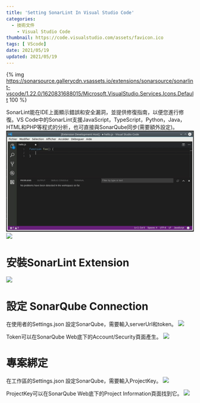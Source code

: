 ```yaml
---
title: 'Setting SonarLint In Visual Studio Code'
categories:
  - 技術文件
	- Visual Studio Code
thumbnail: https://code.visualstudio.com/assets/favicon.ico
tags: [ VScode]
date: 2021/05/19
updated: 2021/05/19
---
```


{% img https://sonarsource.gallerycdn.vsassets.io/extensions/sonarsource/sonarlint-vscode/1.22.0/1620831688015/Microsoft.VisualStudio.Services.Icons.Default  100 %}

SonarLint能在IDE上面顯示錯誤和安全漏洞，並提供修復指南，以便您進行修復。VS Code中的SonarLint支援JavaScript，TypeScript，Python，Java，HTML和PHP等程式的分析，也可直接與SonarQube同步(需要額外設定)。
![](https://github.com/SonarSource/sonarlint-vscode/raw/HEAD/images/sonarlint-vscode.gif)
![](https://github.com/SonarSource/sonarlint-vscode/raw/HEAD/images/sonarlint-rule-description.gif)

<!-- more --> 

# 安裝SonarLint Extension
![](https://i.imgur.com/k5qQMbL.png)

# 設定 SonarQube Connection
在使用者的Settings.json 設定SonarQube，需要輸入serverUrl和token。
![](https://i.imgur.com/CcfIArM.png)

Token可以在SonarQube Web底下的Account/Security頁面產生。
![](https://i.imgur.com/EDsnG4B.png)

# 專案綁定
在工作區的Settings.json 設定SonarQube，需要輸入ProjectKey。
![](https://imgur.com/RZPyA8X.png)

ProjectKey可以在SonarQube Web底下的Project Information頁面找到它。
![](https://i.imgur.com/9Py2rWR.png)